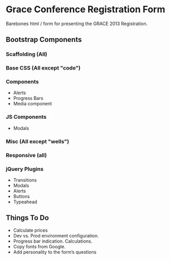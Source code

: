 # Grace Conference Registration Form
Barebones html / form for presenting the GRACE 2013 Registration.

## Bootstrap Components

### Scaffolding (All)
### Base CSS (All except "code")

### Components
* Alerts
* Progress Bars
* Media component

### JS Components
* Modals

### Misc (All except "wells")

### Responsive (all)

### jQuery Plugins
* Transitions
* Modals
* Alerts
* Buttons
* Typeahead

## Things To Do
* Calculate prices
* Dev vs. Prod environment configuration.
* Progress bar indication. Calculations.
* Copy fonts from Google.
* Add personality to the form’s questions
